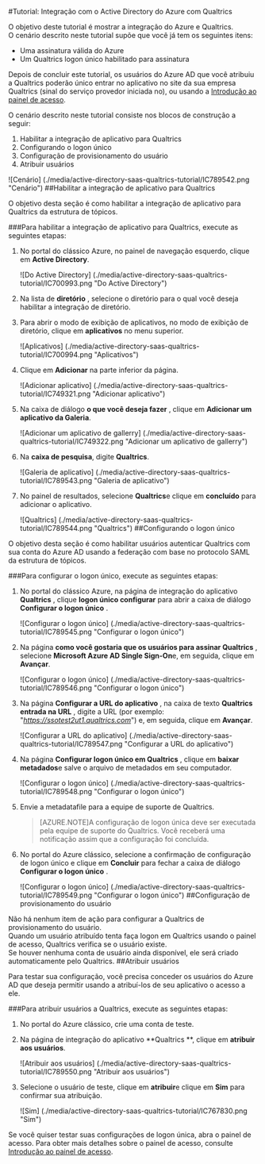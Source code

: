 <properties 
    pageTitle="Tutorial: Integração com o Active Directory do Azure com Qualtrics | Microsoft Azure" 
    description="Saiba como usar Qualtrics com o Azure Active Directory para habilitar o logon único, provisionamento automatizado e muito mais!" 
    services="active-directory" 
    authors="jeevansd"  
    documentationCenter="na" 
    manager="femila"/>
<tags 
    ms.service="active-directory" 
    ms.devlang="na" 
    ms.topic="article" 
    ms.tgt_pltfrm="na" 
    ms.workload="identity" 
    ms.date="09/26/2016" 
    ms.author="jeedes" />

#<a name="tutorial-azure-active-directory-integration-with-qualtrics"></a>Tutorial: Integração com o Active Directory do Azure com Qualtrics
  
O objetivo deste tutorial é mostrar a integração do Azure e Qualtrics.  
O cenário descrito neste tutorial supõe que você já tem os seguintes itens:

-   Uma assinatura válida do Azure
-   Um Qualtrics logon único habilitado para assinatura
  
Depois de concluir este tutorial, os usuários do Azure AD que você atribuiu a Qualtrics poderão único entrar no aplicativo no site da sua empresa Qualtrics (sinal do serviço provedor iniciada no), ou usando a [Introdução ao painel de acesso](active-directory-saas-access-panel-introduction.md).
  
O cenário descrito neste tutorial consiste nos blocos de construção a seguir:

1.  Habilitar a integração de aplicativo para Qualtrics
2.  Configurando o logon único
3.  Configuração de provisionamento do usuário
4.  Atribuir usuários

![Cenário] (./media/active-directory-saas-qualtrics-tutorial/IC789542.png "Cenário")
##<a name="enabling-the-application-integration-for-qualtrics"></a>Habilitar a integração de aplicativo para Qualtrics
  
O objetivo desta seção é como habilitar a integração de aplicativo para Qualtrics da estrutura de tópicos.

###<a name="to-enable-the-application-integration-for-qualtrics-perform-the-following-steps"></a>Para habilitar a integração de aplicativo para Qualtrics, execute as seguintes etapas:

1.  No portal do clássico Azure, no painel de navegação esquerdo, clique em **Active Directory**.

    ![Do Active Directory] (./media/active-directory-saas-qualtrics-tutorial/IC700993.png "Do Active Directory")

2.  Na lista de **diretório** , selecione o diretório para o qual você deseja habilitar a integração de diretório.

3.  Para abrir o modo de exibição de aplicativos, no modo de exibição de diretório, clique em **aplicativos** no menu superior.

    ![Aplicativos] (./media/active-directory-saas-qualtrics-tutorial/IC700994.png "Aplicativos")

4.  Clique em **Adicionar** na parte inferior da página.

    ![Adicionar aplicativo] (./media/active-directory-saas-qualtrics-tutorial/IC749321.png "Adicionar aplicativo")

5.  Na caixa de diálogo **o que você deseja fazer** , clique em **Adicionar um aplicativo da Galeria**.

    ![Adicionar um aplicativo de gallerry] (./media/active-directory-saas-qualtrics-tutorial/IC749322.png "Adicionar um aplicativo de gallerry")

6.  Na **caixa de pesquisa**, digite **Qualtrics**.

    ![Galeria de aplicativo] (./media/active-directory-saas-qualtrics-tutorial/IC789543.png "Galeria de aplicativo")

7.  No painel de resultados, selecione **Qualtrics**e clique em **concluído** para adicionar o aplicativo.

    ![Qualtrics] (./media/active-directory-saas-qualtrics-tutorial/IC789544.png "Qualtrics")
##<a name="configuring-single-sign-on"></a>Configurando o logon único
  
O objetivo desta seção é como habilitar usuários autenticar Qualtrics com sua conta do Azure AD usando a federação com base no protocolo SAML da estrutura de tópicos.

###<a name="to-configure-single-sign-on-perform-the-following-steps"></a>Para configurar o logon único, execute as seguintes etapas:

1.  No portal do clássico Azure, na página de integração do aplicativo **Qualtrics** , clique **logon único configurar** para abrir a caixa de diálogo **Configurar o logon único** .

    ![Configurar o logon único] (./media/active-directory-saas-qualtrics-tutorial/IC789545.png "Configurar o logon único")

2.  Na página **como você gostaria que os usuários para assinar Qualtrics** , selecione **Microsoft Azure AD Single Sign-On**e, em seguida, clique em **Avançar**.

    ![Configurar o logon único] (./media/active-directory-saas-qualtrics-tutorial/IC789546.png "Configurar o logon único")

3.  Na página **Configurar a URL do aplicativo** , na caixa de texto **Qualtrics entrada na URL** , digite a URL (por exemplo: "*https://ssotest2ut1.qualtrics.com*") e, em seguida, clique em **Avançar**.

    ![Configurar a URL do aplicativo] (./media/active-directory-saas-qualtrics-tutorial/IC789547.png "Configurar a URL do aplicativo")

4.  Na página **Configurar logon único em Qualtrics** , clique em **baixar metadados**e salve o arquivo de metadados em seu computador.

    ![Configurar o logon único] (./media/active-directory-saas-qualtrics-tutorial/IC789548.png "Configurar o logon único")

5.  Envie a metadatafile para a equipe de suporte de Qualtrics.

    >[AZURE.NOTE]A configuração de logon única deve ser executada pela equipe de suporte do Qualtrics. Você receberá uma notificação assim que a configuração foi concluída.

6.  No portal do Azure clássico, selecione a confirmação de configuração de logon único e clique em **Concluir** para fechar a caixa de diálogo **Configurar o logon único** .

    ![Configurar o logon único] (./media/active-directory-saas-qualtrics-tutorial/IC789549.png "Configurar o logon único")
##<a name="configuring-user-provisioning"></a>Configuração de provisionamento do usuário
  
Não há nenhum item de ação para configurar a Qualtrics de provisionamento do usuário.  
Quando um usuário atribuído tenta faça logon em Qualtrics usando o painel de acesso, Qualtrics verifica se o usuário existe.  
Se houver nenhuma conta de usuário ainda disponível, ele será criado automaticamente pelo Qualtrics.
##<a name="assigning-users"></a>Atribuir usuários
  
Para testar sua configuração, você precisa conceder os usuários do Azure AD que deseja permitir usando a atribuí-los de seu aplicativo o acesso a ele.

###<a name="to-assign-users-to-qualtrics-perform-the-following-steps"></a>Para atribuir usuários a Qualtrics, execute as seguintes etapas:

1.  No portal do Azure clássico, crie uma conta de teste.

2.  Na página de integração do aplicativo **Qualtrics **, clique em **atribuir aos usuários**.

    ![Atribuir aos usuários] (./media/active-directory-saas-qualtrics-tutorial/IC789550.png "Atribuir aos usuários")

3.  Selecione o usuário de teste, clique em **atribuir**e clique em **Sim** para confirmar sua atribuição.

    ![Sim] (./media/active-directory-saas-qualtrics-tutorial/IC767830.png "Sim")
  
Se você quiser testar suas configurações de logon única, abra o painel de acesso. Para obter mais detalhes sobre o painel de acesso, consulte [Introdução ao painel de acesso](active-directory-saas-access-panel-introduction.md).